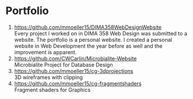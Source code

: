 # Portfolio

1. https://github.com/mmoeller15/DIMA358WebDesignWebsite \
   Every project I worked on in DIMA 358 Web Design was submitted to a website. The portfolio is a personal website. I created a personal website in Web Development the year before as well and the improvement is apparent. 
2. https://github.com/CWCarlin/Microbialite-Website \
  Microbialite Project for Database Design
3.  https://github.com/mmoeller15/cg-3dprojections \
   3D wireframes with clipping 
4. https://github.com/mmoeller15/cg-fragmentshaders \
   Fragment shaders for Graphics

